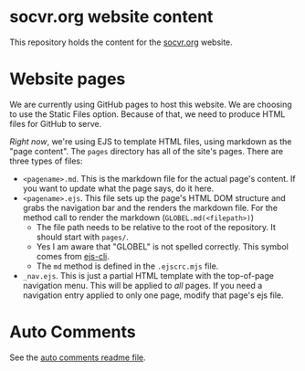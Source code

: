 # socvr.org website content

This repository holds the content for the [socvr.org](https://socvr.org) website.

# Website pages

We are currently using GitHub pages to host this website. We are choosing to use the Static Files option. Because of that, we need to produce HTML files for GitHub to serve.

_Right now_, we're using EJS to template HTML files, using markdown as the "page content". The `pages` directory has all of the site's pages. There are three types of files:

* `<pagename>.md`. This is the markdown file for the actual page's content. If you want to update what the page says, do it here.
* `<pagename>.ejs`. This file sets up the page's HTML DOM structure and grabs the navigation bar and the renders the markdown file. For the method call to render the markdown (`GLOBEL.md(<filepath>)`)
  * The file path needs to be relative to the root of the repository. It should start with `pages/`.
  * Yes I am aware that "GLOBEL" is not spelled correctly. This symbol comes from [ejs-cli](https://github.com/jaywcjlove/ejs-cli).
  * The `md` method is defined in the `.ejscrc.mjs` file.
* `_nav.ejs`. This is just a partial HTML template with the top-of-page navigation menu. This will be applied to _all_ pages. If you need a navigation entry applied to only one page, modify that page's ejs file.

# Auto Comments

See the [auto comments readme file](comments/readme.md).

